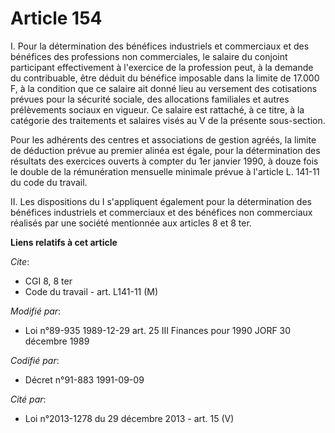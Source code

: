 # Article 154

I. Pour la détermination des bénéfices industriels et commerciaux et des bénéfices des professions non commerciales, le
salaire du conjoint participant effectivement à l'exercice de la profession peut, à la demande du contribuable, être déduit
du bénéfice imposable dans la limite de 17.000 F, à la condition que ce salaire ait donné lieu au versement des cotisations
prévues pour la sécurité sociale, des allocations familiales et autres prélèvements sociaux en vigueur. Ce salaire est
rattaché, à ce titre, à la catégorie des traitements et salaires visés au V de la présente sous-section.

Pour les adhérents des centres et associations de gestion agréés, la limite de déduction prévue au premier alinéa est égale,
pour la détermination des résultats des exercices ouverts à compter du 1er janvier 1990, à douze fois le double de la
rémunération mensuelle minimale prévue à l'article L. 141-11 du code du travail.

II. Les dispositions du I s'appliquent également pour la détermination des bénéfices industriels et commerciaux et des
bénéfices non commerciaux réalisés par une société mentionnée aux articles 8 et 8 ter.

**Liens relatifs à cet article**

_Cite_:

  - CGI 8, 8 ter
  - Code du travail - art. L141-11 (M)

_Modifié par_:

  - Loi n°89-935 1989-12-29 art. 25 III Finances pour 1990 JORF 30 décembre 1989

_Codifié par_:

  - Décret n°91-883 1991-09-09

_Cité par_:

  - Loi n°2013-1278 du 29 décembre 2013 - art. 15 (V)
